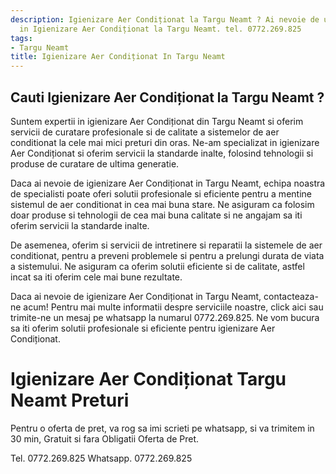 ```yaml
---
description: Igienizare Aer Condiționat la Targu Neamt ? Ai nevoie de un profesionist
  in Igienizare Aer Condiționat la Targu Neamt. tel. 0772.269.825
tags:
- Targu Neamt
title: Igienizare Aer Condiționat In Targu Neamt
---
```



## Cauti Igienizare Aer Condiționat la Targu Neamt ?


Suntem expertii in igienizare Aer Condiționat din Targu Neamt si oferim servicii de curatare profesionale si de calitate a sistemelor de aer conditionat la cele mai mici preturi din oras. Ne-am specializat in igienizare Aer Condiționat si oferim servicii la standarde inalte, folosind tehnologii si produse de curatare de ultima generatie.

Daca ai nevoie de igienizare Aer Condiționat in Targu Neamt, echipa noastra de specialisti poate oferi solutii profesionale si eficiente pentru a mentine sistemul de aer conditionat in cea mai buna stare. Ne asiguram ca folosim doar produse si tehnologii de cea mai buna calitate si ne angajam sa iti oferim servicii la standarde inalte.

De asemenea, oferim si servicii de intretinere si reparatii la sistemele de aer conditionat, pentru a preveni problemele si pentru a prelungi durata de viata a sistemului. Ne asiguram ca oferim solutii eficiente si de calitate, astfel incat sa iti oferim cele mai bune rezultate.

Daca ai nevoie de igienizare Aer Condiționat in Targu Neamt, contacteaza-ne acum! Pentru mai multe informatii despre serviciile noastre, click aici sau trimite-ne un mesaj pe whatsapp la numarul 0772.269.825. Ne vom bucura sa iti oferim solutii profesionale si eficiente pentru igienizare Aer Condiționat.

# Igienizare Aer Condiționat Targu Neamt Preturi
Pentru o oferta de pret, va rog sa imi scrieti pe whatsapp, si va trimitem in 30 min, Gratuit si fara Obligatii Oferta de Pret.

Tel. 0772.269.825
Whatsapp. 0772.269.825